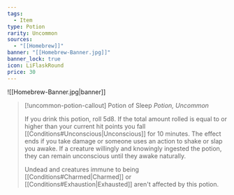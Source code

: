 ```yaml
---
tags:
  - Item
type: Potion
rarity: Uncommon
sources:
  - "[[Homebrew]]"
banner: "[[Homebrew-Banner.jpg]]"
banner_lock: true
icon: LiFlaskRound
price: 30
---
```

![[Homebrew-Banner.jpg|banner]]
>[!uncommon-potion-callout] Potion of Sleep
>*Potion, Uncommon*
>
> If you drink this potion, roll 5d8. If the total amount rolled is equal to or higher than your current hit points you fall [[Conditions#Unconscious|Unconscious]] for 10 minutes. The effect ends if you take damage or someone uses an action to shake or slap you awake. If a creature willingly and knowingly ingested the potion, they can remain unconscious until they awake naturally.
>
> Undead and creatures immune to being [[Conditions#Charmed|Charmed]] or [[Conditions#Exhaustion|Exhausted]] aren't affected by this potion.